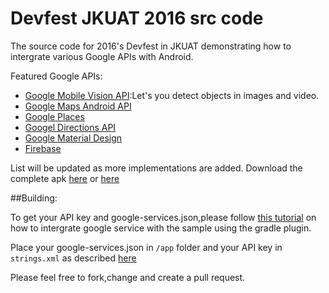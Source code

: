 # Devfest JKUAT 2016 src code
The source code for 2016's Devfest in JKUAT demonstrating how to intergrate various Google APIs with Android.

Featured Google APIs:
* [Google Mobile Vision API](https://developers.google.com/vision/):Let's you detect objects in images and video.
* [Google Maps Android API](https://developers.google.com/maps/documentation/android-api/)
* [Google Places](https://developers.google.com/places/android-api/)
* [Googel Directions API](https://developers.google.com/maps/)
* [Google Material Design](https://material.google.com/)
* [Firebase](https://firebase.google.com/)

List will be updated as more implementations are added.
Download the complete apk [here](http://play.google.com/store/apps/details?id=gdg.jkuat.devfest) or [here](https://goo.gl/skzX8J)

##Building:

To get your API key and google-services.json,please follow [this tutorial](https://developers.google.com/android/guides/setup) on how to intergrate google service with the sample using the gradle plugin.

Place your google-services.json in `/app` folder and your API key in `strings.xml` as described [here](https://developers.google.com/maps/documentation/android-api/signup)

Please feel free to fork,change and create a pull request.

